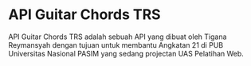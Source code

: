 # API Guitar Chords TRS

API Guitar Chords TRS adalah sebuah API yang dibuat oleh Tigana Reymansyah dengan tujuan untuk membantu Angkatan 21 di PUB 
Universitas Nasional PASIM yang sedang projectan UAS Pelatihan Web.